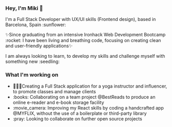 ### Hey, I'm Miki 👋

<p>I'm a Full Stack Developer with UX/UI skills (Frontend design), based in Barcelona, Spain :sunflower:</p>

<p>✨Since graduating from an intensive Ironhack Web Development Bootcamp :rocket: I have been living and breathing code, focusing on creating clean and user-friendly applications✨</p>

<p>I am always looking to learn, to develop my skills and challenge myself with something new :seedling:</p>


### What I'm working on

<ul>
<li>🧘🏻‍♀️Creating a Full Stack application for a yoga instructor and influencer, to promote classes and manage clients</li>
<li>:books: Collaborating on a team project @BestReads to produce an online e-reader and e-book  storage facility</li>
<li>:movie_camera: Improving my React skills by coding a handcrafted app @MYFLIX, without the use of a boilerplate or third-party library</li>
<li>:pray: Looking to collaborate on further open source projects</li>
</ul> 
<!--
ADD TO MYTHERESA APP - remove like button, add broken heart?
**Miki-Geoghegan/Miki-Geoghegan** is a ✨ _special_ ✨ repository because its `README.md` (this file) appears on your GitHub profile.

### Hobbies

- During my free time you can find me hitting streets with my Skateboard 🛹 or cooking different types of food 🍱


## My Languages and tools

<code><img alt="JavaScript" src="assets/javascript.png" ></code>
<code><img alt="React" src="assets/react.png" ></code>
<code><img alt="Angular" src="assets/angular.png" ></code>
<code><img alt="CSS" src="assets/css.png" ></code>
<code><img alt="MongoDB" src="assets/mongodb.png" ></code>
<code><img alt="NodeJs" src="assets/nodejs.png" ></code>
<code><img alt="TypeScript" src="assets/typescript.png" ></code>


